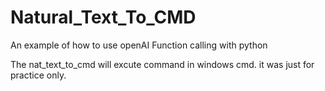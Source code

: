 # Natural_Text_To_CMD
 An example of how to use openAI Function calling with python

The nat_text_to_cmd will excute command in windows cmd. it was just for practice only.
